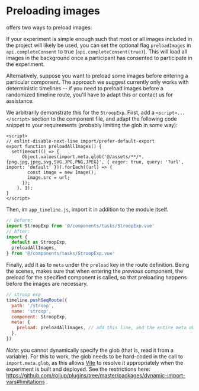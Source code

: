 # Preloading images

<SmileText/> offers two ways to preload images:

If your experiment is simple enough such that most or all images included in the
project will likely be used, you can set the optional flag `preloadImages` in
`api.completeConsent` to true (`api.completeConsent(true)`). This will load all
images in the background once a participant has consented to participate in the
experiment.

Alternatively, suppose you want to preload some images before entering a
particular component. The approach we suggest currently only works with
deterministic timelines -- if you need to preload images before a randomized
timeline route, you'll have to adapt this or contact us for assistance.

We arbitrarily demonstrate this for the `StroopExp`. First, add a
`<script>...</script>` section to the component file, and adapt the following
code snippet to your requirements (probably limiting the glob in some way):

```
<script>
// eslint-disable-next-line import/prefer-default-export
export function preloadAllImages() {
  setTimeout(() => {
      Object.values(import.meta.glob('@/assets/**/*.{png,jpg,jpeg,svg,SVG,JPG,PNG,JPEG}', { eager: true, query: '?url', import: 'default' })).forEach((url) => {
        const image = new Image();
        image.src = url;
      });
    }, 1);
}
</script>
```

Then, im `app_timeline.js`, import it in addition to the module itself.

```javascript
// Before:
import StroopExp from '@/components/tasks/StroopExp.vue'
// After:
import {
  default as StroopExp,
  preloadAllImages,
} from '@/components/tasks/StroopExp.vue'
```

Finally, add it as to `meta` under the `preload` key in the route definition.
Being the scenes, <SmileText/> makes sure that when entering the _previous_
component, the preload for the specified component is called, so that preloading
happens before the images are necessary.

```javascript
// stroop exp
timeline.pushSeqRoute({
  path: '/stroop',
  name: 'stroop',
  component: StroopExp,
  meta: {
    preload: preloadAllImages, // add this line, and the entire meta object if doesn't already exist
  },
})
```

_Note_: you cannot dynamically specify the glob (that is, read it from a
variable). For this to work, the glob needs to be hard-coded in the call to
`import.meta.glob`, as this allows [Vite](https://vitejs.dev) to resolve it
appropriately when the experiment is built and deployed. See the restrictions
here:
https://github.com/rollup/plugins/tree/master/packages/dynamic-import-vars#limitations
.
